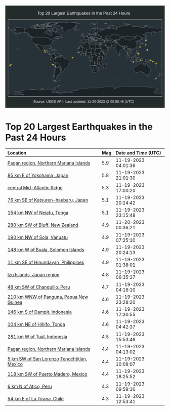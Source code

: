 ![Map](./map.png)

# Top 20 Largest Earthquakes in the Past 24 Hours

| Location | Mag | Date and Time (UTC) |
|:---|:---|:---|
| [Pagan region, Northern Mariana Islands](https://earthquake.usgs.gov/earthquakes/eventpage/us6000lpe6) | 5.9 | 11-19-2023 04:01:36 |
| [85 km E of Yokohama, Japan](https://earthquake.usgs.gov/earthquakes/eventpage/us6000lphm) | 5.8 | 11-19-2023 21:01:30 |
| [central Mid-Atlantic Ridge](https://earthquake.usgs.gov/earthquakes/eventpage/us6000lpgt) | 5.3 | 11-19-2023 17:00:20 |
| [76 km SE of Katsuren-haebaru, Japan](https://earthquake.usgs.gov/earthquakes/eventpage/us6000lphk) | 5.1 | 11-19-2023 20:24:42 |
| [154 km NW of Neiafu, Tonga](https://earthquake.usgs.gov/earthquakes/eventpage/us6000lpii) | 5.1 | 11-19-2023 23:15:48 |
| [280 km SW of Bluff, New Zealand](https://earthquake.usgs.gov/earthquakes/eventpage/us6000lpit) | 4.9 | 11-20-2023 00:36:21 |
| [190 km NW of Sola, Vanuatu](https://earthquake.usgs.gov/earthquakes/eventpage/us6000lpet) | 4.9 | 11-19-2023 07:25:10 |
| [148 km W of Buala, Solomon Islands](https://earthquake.usgs.gov/earthquakes/eventpage/us6000lphi) | 4.9 | 11-19-2023 20:24:13 |
| [11 km SE of Hinundayan, Philippines](https://earthquake.usgs.gov/earthquakes/eventpage/us6000lpdt) | 4.9 | 11-19-2023 01:38:01 |
| [Izu Islands, Japan region](https://earthquake.usgs.gov/earthquakes/eventpage/us6000lper) | 4.8 | 11-19-2023 06:35:37 |
| [48 km SW of Changuillo, Peru](https://earthquake.usgs.gov/earthquakes/eventpage/us6000lpe7) | 4.7 | 11-19-2023 04:16:10 |
| [210 km WNW of Panguna, Papua New Guinea](https://earthquake.usgs.gov/earthquakes/eventpage/us6000lpim) | 4.6 | 11-19-2023 23:28:20 |
| [146 km S of Dampit, Indonesia](https://earthquake.usgs.gov/earthquakes/eventpage/us6000lpgy) | 4.6 | 11-19-2023 17:30:55 |
| [104 km NE of Hihifo, Tonga](https://earthquake.usgs.gov/earthquakes/eventpage/us6000lpeg) | 4.6 | 11-19-2023 04:42:37 |
| [281 km W of Tual, Indonesia](https://earthquake.usgs.gov/earthquakes/eventpage/us6000lpgn) | 4.5 | 11-19-2023 15:53:46 |
| [Pagan region, Northern Mariana Islands](https://earthquake.usgs.gov/earthquakes/eventpage/us6000lped) | 4.4 | 11-19-2023 04:13:02 |
| [5 km SW of San Lorenzo Tenochtitlán, Mexico](https://earthquake.usgs.gov/earthquakes/eventpage/us6000lpfb) | 4.4 | 11-19-2023 10:08:07 |
| [118 km SW of Puerto Madero, Mexico](https://earthquake.usgs.gov/earthquakes/eventpage/us6000lph3) | 4.4 | 11-19-2023 18:25:52 |
| [6 km N of Atico, Peru](https://earthquake.usgs.gov/earthquakes/eventpage/us6000lpf7) | 4.3 | 11-19-2023 09:59:10 |
| [54 km E of La Tirana, Chile](https://earthquake.usgs.gov/earthquakes/eventpage/us6000lpg1) | 4.3 | 11-19-2023 12:53:41 |
